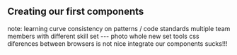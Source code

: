 ##  Creating our first components

note:
  learning curve
  consistency on patterns / code standards
  multiple team members with different skill set                --- photo
  whole new set tools
  css diferences between browsers is not nice
  integrate our components sucks!!!
